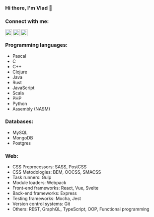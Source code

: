 ### Hi there, I'm Vlad 👋

### Connect with me:
[<img align="left" alt="Vlad Stan | Facebook" width="22px" src="https://cdn.jsdelivr.net/npm/simple-icons@v3/icons/facebook.svg" />][facebook]
[<img align="left" alt="Stan Vlad | LinkedIn" width="22px" src="https://cdn.jsdelivr.net/npm/simple-icons@v3/icons/linkedin.svg" />][linkedin]
[<img align="left" alt="_vstan02 | Instagram" width="22px" src="https://cdn.jsdelivr.net/npm/simple-icons@v3/icons/instagram.svg" />][instagram]

<br />

### Programming languages:
- Pascal
- C
- C++
- Clojure
- Java
- Rust
- JavaScript
- Scala
- PHP
- Python
- Assembly (NASM)

### Databases:
- MySQL
- MongoDB
- Postgres

### Web:
- CSS Preprocessors: SASS, PostCSS
- CSS Metodologies: BEM, OOCSS, SMACSS
- Task runners: Gulp
- Module loaders: Webpack
- Front-end frameworks: React, Vue, Svelte
- Back-end frameworks: Express
- Testing frameworks: Mocha, Jest
- Version control systems: Git
- Others: REST, GraphQL, TypeScript, OOP, Functional programming 

[facebook]: https://www.facebook.com/vlad.stan.1829
[instagram]: https://www.instagram.com/_vstan02
[linkedin]: https://www.linkedin.com/in/vlad-stan-9095b71a9/
